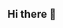 ## Hi there 👋

<!--
**starfish99600/starfish99600** is a ✨ _special_ ✨ repository because its `README.md` (this file) appears on your GitHub profile.

Here are some ideas to get you started:

- 🌱 I’m currently learning GitHub to enter the IT industry!

Thank you for reading my first file on Gifhub!
Stay safe!
